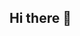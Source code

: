 ## Hi there 👋

<!--
**coder123disha/coder123disha** is a ✨ _special_ ✨ repository because its `README.md` (this file) appears on your GitHub profile.
# 👋 Hi, I'm Disha Shrivastava

🎓 I'm an IT engineering student at DAVV with a passion for technology, design, and innovation.  
💡 I love solving problems through code and crafting meaningful user experiences through UI/UX design.  
🚀 Currently focusing on improving my DSA skills, building side projects, and exploring opportunities in tech.

---

## 👩‍💻 What I Do

- 🔧 Learning Data Structures and Algorithms in C++ & Python  
- 🎨 Designing intuitive interfaces and case studies with Figma and Framer  
- 🧠 Exploring AI/ML fundamentals and practical applications  
- 🌐 Web Development with HTML, CSS, JavaScript  
- 📱 Interested in Android development and no-code tools

---

## 🔧 Tools & Technologies

- Languages: `C++`, `Python`, `JavaScript`
- Design: `Figma`, `Framer`, `Canva`
- Web: `HTML`, `CSS`, `Git`, `GitHub`
- Learning: `DBMS`, `Java`, `UI/UX Research`, `Responsive Design`

---

## 📈 Goals

- 💼 Land my first internship in tech or UI/UX design  
- 📚 Build a solid portfolio with real-world projects  
- 💡 Launch a meaningful side project or startup idea  
- 🧘‍♀️ Grow both personally and professionally through consistent effort

---

## 📫 Let's Connect

- 💼 LinkedIn :www.linkedin.com/in/disha-shrivastava-21a697274
- 🎨 Behance:https://www.behance.net/dishashrivas26
- 📬 Email: shrivastavadisha2004@gmail.com
---

Thanks for visiting my GitHub profile! Feel free to check out my repositories and reach out if you'd like to collaborate.

